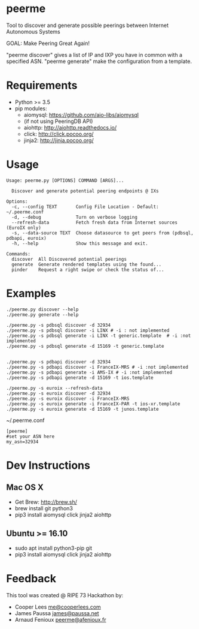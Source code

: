 # peerme
Tool to discover and generate possible peerings between Internet Autonomous Systems

GOAL: Make Peering Great Again!

"peerme discover" gives a list of IP and IXP you have in common with a specified ASN.
"peerme generate" make the configuration from a template.

# Requirements
* Python >= 3.5
* pip modules:
    * aiomysql: https://github.com/aio-libs/aiomysql
  * (if not using PeeringDB API)
  * aiohttp: http://aiohttp.readthedocs.io/
  * click: http://click.pocoo.org/
  * jinja2: http://jinja.pocoo.org/

# Usage
```
Usage: peerme.py [OPTIONS] COMMAND [ARGS]...

  Discover and generate potential peering endpoints @ IXs

Options:
  -c, --config TEXT       Config File Location - Default: ~/.peerme.conf
  -d, --debug             Turn on verbose logging
  --refresh-data          Fetch fresh data from Internet sources (EuroIX only)
  -s, --data-source TEXT  Choose datasource to get peers from (pdbsql, pdbapi, euroix)
  -h, --help              Show this message and exit.

Commands:
  discover  All Discovered potential peerings
  generate  Generate rendered templates using the found...
  pinder    Request a right swipe or check the status of...
```

# Examples
```
./peerme.py discover --help
./peerme.py generate --help

./peerme.py -s pdbsql discover -d 32934
./peerme.py -s pdbsql discover -i LINX # -i : not implemented
./peerme.py -s pdbsql generate -i LINX -t generic.template  # -i :not implemented
./peerme.py -s pdbsql generate -d 15169 -t generic.template


./peerme.py -s pdbapi discover -d 32934
./peerme.py -s pdbapi discover -i FranceIX-MRS # -i :not implemented
./peerme.py -s pdbapi generate -i AMS-IX # -i :not implemented
./peerme.py -s pdbapi generate -d 15169 -t ios.template

./peerme.py -s euroix --refresh-data
./peerme.py -s euroix discover -d 32934
./peerme.py -s euroix discover -i FranceIX-MRS
./peerme.py -s euroix generate -i FranceIX-PAR -t ios-xr.template
./peerme.py -s euroix generate -d 15169 -t junos.template

```

~/.peerme.conf
```
[peerme]
#set your ASN here
my_asn=32934
```

# Dev Instructions
## Mac OS X
* Get Brew: http://brew.sh/
* brew install git python3
* pip3 install aiomysql click jinja2 aiohttp

## Ubuntu >= 16.10
* sudo apt install python3-pip git
* pip3 install aiomysql click jinja2 aiohttp

# Feedback
This tool was created @ RIPE 73 Hackathon by:
* Cooper Lees <me@cooperlees.com>
* James Paussa <james@paussa.net>
* Arnaud Fenioux <peerme@afenioux.fr>

